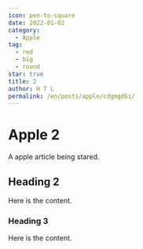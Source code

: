 ```yaml
---
icon: pen-to-square
date: 2022-01-02
category:
  - Apple
tag:
  - red
  - big
  - round
star: true
title: 2
author: H T L
permalink: /en/posts/apple/cdgmgd6i/
---
```


# Apple 2

A apple article being stared.

<!-- more -->

## Heading 2

Here is the content.

### Heading 3

Here is the content.
